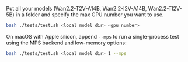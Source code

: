 
Put all your models (Wan2.2-T2V-A14B, Wan2.2-I2V-A14B, Wan2.2-TI2V-5B) in a folder and specify the max GPU number you want to use.

```bash
bash ./tests/test.sh <local model dir> <gpu number>
```

On macOS with Apple silicon, append `--mps` to run a single-process test using the MPS backend and low-memory options:

```bash
bash ./tests/test.sh <local model dir> 1 --mps
```
